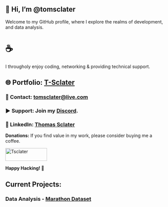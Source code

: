 ## 👋 Hi, I’m @tomsclater
Welcome to my GitHub profile, where I explore the realms of development, and data analysis.

# ☕
I througholy enjoy coding, networking & providing technical support.

## 🌐 Portfolio: [T-Sclater](https://t-sclater.vercel.app/)
### 📧 Contact: tomsclater@live.com 

### ▶ Support: Join my [Discord](https://discord.gg/J9kVfvAYeH). 
### 💼 LinkedIn: [Thomas Sclater](https://linkedin.com/in/tomsclater/)

__Donations:__
If you find value in my work, please consider buying me a coffee.
<p><a href="https://www.buymeacoffee.com/tsclater" target="_blank"> <img  src="https://www.buymeacoffee.com/assets/img/guidelines/download-assets-sm-1.svg" height="40" width="130" alt="Tsclater" ></img></a></p>


**Happy Hacking! 🚀**

## Current Projects: 
### Data Analysis - [Marathon Dataset](https://github.com/tomsclater/marathon-dataset)



